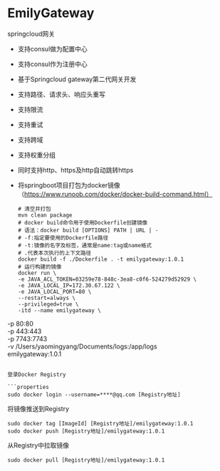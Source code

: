 # EmilyGateway
springcloud网关

- 支持consul做为配置中心

- 支持consul作为注册中心

- 基于Springcloud gateway第二代网关开发

- 支持路径、请求头、响应头重写

- 支持限流

- 支持重试

- 支持跨域

- 支持权重分组

- 同时支持http、https及http自动跳转https

- 将springboot项目打包为docker镜像（https://www.runoob.com/docker/docker-build-command.html）

  ```properties
  # 清空并打包
  mvn clean package
  # docker build命令用于使用Dockerfile创建镜像
  # 语法：docker build [OPTIONS] PATH | URL | -
  # -f:指定要使用的Dockerfile路径
  # -t:镜像的名字及标签，通常是name:tag或name格式
  # .代表本次执行的上下文路径
  docker build -f ./Dockerfile . -t emilygateway:1.0.1
  # 运行构建的镜像
  docker run \
  -e JAVA_ACL_TOKEN=03259e78-848c-3ea8-c0f6-524279d52929 \
  -e JAVA_LOCAL_IP=172.30.67.122 \
  -e JAVA_LOCAL_PORT=80 \
  --restart=always \
  --privileged=true \
  -itd --name emilygateway \
-p 80:80 \
  -p 443:443 \
  -p 7743:7743 \
  -v /Users/yaomingyang/Documents/logs:/app/logs \
  emilygateway:1.0.1
  ```
  
  登录Docker Registry
  
  ```properties
  sudo docker login --username=****@qq.com [Registry地址]
  ```
  
  将镜像推送到Registry
  
  ```properties
  sudo docker tag [ImageId] [Registry地址]/emilygateway:1.0.1
  sudo docker push [Registry地址]/emilygateway:1.0.1
  ```
  
  从Registry中拉取镜像
  
  ```properties
  sudo docker pull [Registry地址]/emilygateway:1.0.1
  ```
  
  